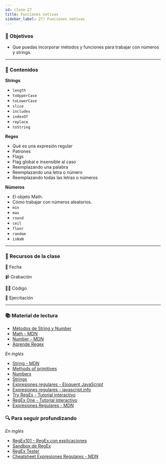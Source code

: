 ```yaml
---
id: clase-27
title: Funciones nativas
sidebar_label: 27) Funciones nativas
---
```


### 🏁 Objetivos

- Que puedas incorporar métodos y funciones para trabajar con números y strings.

---

### 📝 Contenidos

**Strings**

- `length`
- `toUpperCase`
- `toLowerCase`
- `slice`
- `includes`
- `indexOf`
- `replace`
- `toString`

**Regex**

- Qué es una expresión regular
- Patrones
- Flags
- Flag global e insensible al caso
- Reemplazando una palabra
- Reemplazando una letra o número
- Reemplazando todas las letras o números

**Números**

- El objeto Math.
- Cómo trabajar con números aleatorios.
- `min`
- `max`
- `round`
- `ceil`
- `floor`
- `random`
- `isNaN`

---

### 🚀 Recursos de la clase

📆 Fecha

📹 Grabación

👩‍💻 Código

💪 Ejercitación

---

### 📚 Material de lectura

- [Métodos de String y Number](https://frontend.adaitw.org/docs/js/js03)
- [Math - MDN](https://developer.mozilla.org/es/docs/Web/JavaScript/Referencia/Objetos_globales/Math)
- [Number - MDN](https://developer.mozilla.org/es/docs/Web/JavaScript/Referencia/Objetos_globales/Number)
- [Aprende Regex](https://github.com/ziishaned/learn-regex/blob/master/translations/README-es.md)

_En inglés_

- [String - MDN](https://developer.mozilla.org/en-US/docs/Web/JavaScript/Reference/Global_Objects/String)
- [Methods of primitives](https://javascript.info/primitives-methods)
- [Numbers](https://javascript.info/number)
- [Strings](https://javascript.info/string)
- [Expresiones regulares - Eloquent JavaScript](https://eloquentjavascript.net/09_regexp.html)
- [Expresiones regulares - javascript.info](https://javascript.info/regular-expressions)
- [Try RegEx - Tutorial interactivo](http://tryregex.com/)
- [RegEx One - Tutorial interactivo](https://regexone.com/)
- [Expresiones Regulares - MDN](https://developer.mozilla.org/en-US/docs/Web/JavaScript/Guide/Regular_Expressions)

### 🔍 Para seguir profundizando

_En inglés_

- [RegEx101 - RegEx con explicaciones](https://regex101.com/)
- [Sandbox de RegEx](https://regexr.com/)
- [RegEx Tester](https://extendsclass.com/regex-tester.html)
- [Cheatsheet Expresiones Regulares - MDN](https://developer.mozilla.org/en-US/docs/Web/JavaScript/Guide/Regular_Expressions/Cheatsheet)
